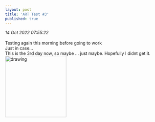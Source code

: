```yaml
---
layout: post
title: 'ART Test #3'
published: true
---
```

_14 Oct 2022 07:55:22_
<br>
<br>
Testing again this morning before going to work
<br>
Just in case...
<br>
This is the 3rd day now, so maybe ... just maybe. Hopefully I didnt get it.
<br>
<img src="https://drive.google.com/uc?export=view&id=1CXpj5zNnbhUs1lmJ3B56ReKoRPa-Yj62" alt="drawing" width="200"/>
